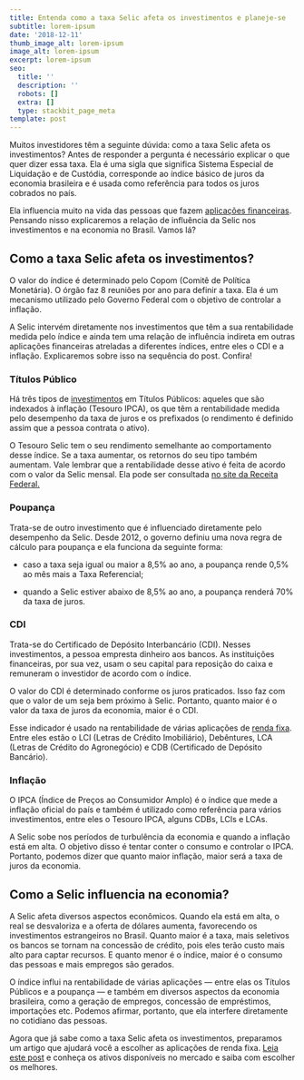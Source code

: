 ```yaml
---
title: Entenda como a taxa Selic afeta os investimentos e planeje-se
subtitle: lorem-ipsum
date: '2018-12-11'
thumb_image_alt: lorem-ipsum
image_alt: lorem-ipsum
excerpt: lorem-ipsum
seo:
  title: ''
  description: ''
  robots: []
  extra: []
  type: stackbit_page_meta
template: post
---
```

Muitos investidores têm a seguinte dúvida: como a taxa Selic afeta os investimentos? Antes de responder a pergunta é necessário explicar o que quer dizer essa taxa. Ela é uma sigla que significa Sistema Especial de Liquidação e de Custódia, corresponde ao índice básico de juros da economia brasileira e é usada como referência para todos os juros cobrados no país.

Ela influencia muito na vida das pessoas que fazem [aplicações financeiras](https://saudemaisacao.com.br/blog/investimento-mensal-qual-o-valor-ideal-para-poupar-e-investir/). Pensando nisso explicaremos a relação de influência da Selic nos investimentos e na economia no Brasil. Vamos lá?

## **Como a taxa Selic afeta os investimentos?**

O valor do índice é determinado pelo Copom (Comitê de Política Monetária). O órgão faz 8 reuniões por ano para definir a taxa. Ela é um mecanismo utilizado pelo Governo Federal com o objetivo de controlar a inflação.

A Selic intervém diretamente nos investimentos que têm a sua rentabilidade medida pelo índice e ainda tem uma relação de influência indireta em outras aplicações financeiras atreladas a diferentes índices, entre eles o CDI e a inflação. Explicaremos sobre isso na sequência do post. Confira!

### Títulos Público

Há três tipos de [investimentos](https://saudemaisacao.com.br/blog/destaque-home/voce-sabe-quanto-investir-em-renda-fixa/) em Títulos Públicos: aqueles que são indexados à inflação (Tesouro IPCA), os que têm a rentabilidade medida pelo desempenho da taxa de juros e os prefixados (o rendimento é definido assim que a pessoa contrata o ativo).

O Tesouro Selic tem o seu rendimento semelhante ao comportamento desse índice. Se a taxa aumentar, os retornos do seu tipo também aumentam. Vale lembrar que a rentabilidade desse ativo é feita de acordo com o valor da Selic mensal. Ela pode ser consultada [no site da Receita Federal.](http://idg.receita.fazenda.gov.br/orientacao/tributaria/pagamentos-e-parcelamentos/taxa-de-juros-selic#Taxaselic)

### Poupança

Trata-se de outro investimento que é influenciado diretamente pelo desempenho da Selic. Desde 2012, o governo definiu uma nova regra de cálculo para poupança e ela funciona da seguinte forma:

*   caso a taxa seja igual ou maior a 8,5% ao ano, a poupança rende 0,5% ao mês mais a Taxa Referencial;

*   quando a Selic estiver abaixo de 8,5% ao ano, a poupança renderá 70% da taxa de juros.

### CDI

Trata-se do Certificado de Depósito Interbancário (CDI). Nesses investimentos, a pessoa empresta dinheiro aos bancos. As instituições financeiras, por sua vez, usam o seu capital para reposição do caixa e remuneram o investidor de acordo com o índice.

O valor do CDI é determinado conforme os juros praticados. Isso faz com que o valor de um seja bem próximo à Selic. Portanto, quanto maior é o valor da taxa de juros da economia, maior é o CDI.

Esse indicador é usado na rentabilidade de várias aplicações de [renda fixa](https://saudemaisacao.com.br/blog/destaque-home/afinal-o-que-e-renda-fixa-e-renda-variavel/). Entre eles estão o LCI (Letras de Crédito Imobiliário), Debêntures, LCA (Letras de Crédito do Agronegócio) e CDB (Certificado de Depósito Bancário).

### Inflação

O IPCA (Índice de Preços ao Consumidor Amplo) é o índice que mede a inflação oficial do país e também é utilizado como referência para vários investimentos, entre eles o Tesouro IPCA, alguns CDBs, LCIs e LCAs.

A Selic sobe nos períodos de turbulência da economia e quando a inflação está em alta. O objetivo disso é tentar conter o consumo e controlar o IPCA. Portanto, podemos dizer que quanto maior inflação, maior será a taxa de juros da economia.

## **Como a Selic influencia na economia?**

A Selic afeta diversos aspectos econômicos. Quando ela está em alta, o real se desvaloriza e a oferta de dólares aumenta, favorecendo os investimentos estrangeiros no Brasil. Quanto maior é a taxa, mais seletivos os bancos se tornam na concessão de crédito, pois eles terão custo mais alto para captar recursos. E quanto menor é o índice, maior é o consumo das pessoas e mais empregos são gerados.

O índice influi na rentabilidade de várias aplicações — entre elas os Títulos Públicos e a poupança — e também em diversos aspectos da economia brasileira, como a geração de empregos, concessão de empréstimos, importações etc. Podemos afirmar, portanto, que ela interfere diretamente no cotidiano das pessoas.

Agora que já sabe como a taxa Selic afeta os investimentos, preparamos um artigo que ajudará você a escolher as aplicações de renda fixa. [Leia este post](https://saudemaisacao.com.br/blog/destaque-home/afinal-o-que-e-renda-fixa-e-renda-variavel/) e conheça os ativos disponíveis no mercado e saiba com escolher os melhores.
